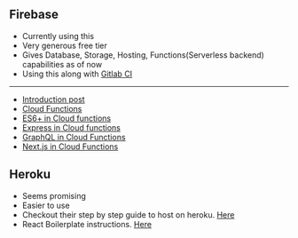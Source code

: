 ## Firebase

* Currently using this
* Very generous free tier
* Gives Database, Storage, Hosting, Functions(Serverless backend) capabilities as of now
* Using this along with [Gitlab CI](https://docs.gitlab.com/ce/ci/yaml/README.html)

---

* [Introduction post](https://hackernoon.com/introduction-to-firebase-218a23186cd7)
* [Cloud Functions](https://codeburst.io/exploring-cloud-functions-for-firebase-cdf62297349e)
* [ES6+ in Cloud functions](https://codeburst.io/es6-in-cloud-functions-for-firebase-2-415d15205468)
* [Express in Cloud functions](https://codeburst.io/express-js-on-cloud-functions-for-firebase-86ed26f9144c)
* [GraphQL in Cloud Functions](https://codeburst.io/graphql-server-on-cloud-functions-for-firebase-ae97441399c0)
* [Next.js in Cloud Functions](https://codeburst.io/next-js-on-cloud-functions-for-firebase-with-firebase-hosting-7911465298f2)

## Heroku

* Seems promising
* Easier to use
* Checkout their step by step guide to host on heroku. [Here](https://devcenter.heroku.com/articles/getting-started-with-nodejs#introduction)
* React Boilerplate instructions. [Here](https://github.com/react-boilerplate/react-boilerplate/blob/master/docs/general/deployment.md)
